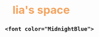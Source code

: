 <!DOCTYPE html>
<html>
  
  <body style = "backgroung-color:LavenderBlush">
 
<head>
  
  <center>
    <h1> <font color="SandyBrown" size= 4><h1>
      lia's space
   </center>
      </font>
      </head>
  
   <body>
     <h2>
       <center>
         
         <font color="MidnightBlue">
           
           

